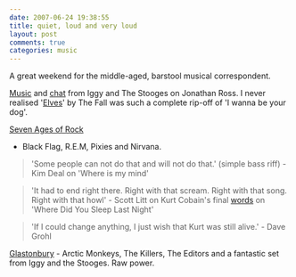```yaml
---
date: 2007-06-24 19:38:55
title: quiet, loud and very loud
layout: post
comments: true
categories: music
---
```

A great weekend for the middle-aged, barstool musical correspondent.

[Music](http://www.youtube.com/watch?v=vikb0rGosyI) and
[chat](http://www.youtube.com/watch?v=Aj9EpMXarrY&mode=related&search=)
from Iggy and The Stooges on Jonathan Ross. I never realised
'[Elves](http://www.last.fm/music/The+Fall/_/Elves)' by The Fall was
such a complete rip-off of 'I wanna be your dog'.

[Seven Ages of Rock](http://www.bbc.co.uk/music/sevenages/programmes/left-of-the-dial/)
- Black Flag, R.E.M, Pixies and Nirvana.

> 'Some people can not do that and will not do that.' (simple bass riff)
> \- Kim Deal on 'Where is my mind'

> 'It had to end right there. Right with that scream. Right with that
> song. Right with that howl' - Scott Litt on Kurt Cobain's final
> [words](http://www.youtube.com/watch?v=OVCqQmoHg8s) on 'Where Did You
> Sleep Last Night'

> 'If I could change anything, I just wish that Kurt was still alive.' -
> Dave Grohl

[Glastonbury](http://www.bbc.co.uk/glastonbury/) - Arctic Monkeys, The
Killers, The Editors and a fantastic set from Iggy and the Stooges. Raw
power.
